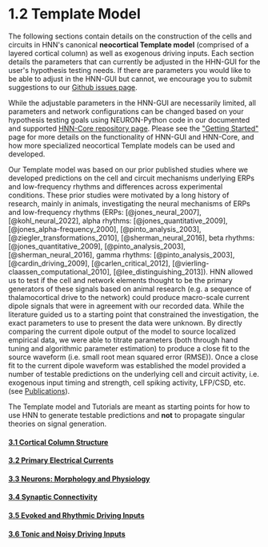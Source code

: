<!--
# Title: 1.2 Template Model
# Updated: 2024-11-14
#
# Contributors:
    # Dylan Daniels
-->

<!-- compare original: https://hnn.brown.edu/under-the-hood/ -->

# 1.2 Template Model

The following sections contain details on the construction of the cells
and circuits in HNN's canonical **neocortical Template model**
(comprised of a layered cortical column) as well as exogenous driving
inputs. Each section details the parameters that can currently be
adjusted in the HHN-GUI for the user's hypothesis testing needs. If
there are parameters you would like to be able to adjust in the HNN-GUI
but cannot, we encourage you to submit suggestions to our [Github issues
page](https://github.com/jonescompneurolab/hnn/issues).

While the adjustable parameters in the HNN-GUI are necessarily limited,
all parameters and network configurations can be changed based on your
hypothesis testing goals using NEURON-Python code in our documented and
supported [HNN-Core repository
page](https://github.com/jonescompneurolab/hnn-core). Please see
the ["Getting Started"](https://hnn.brown.edu/getting-started/) page
for more details on the functionality of HNN-GUI and HNN-Core, and how
more specialized neocortical Template models can be used and developed.

Our Template model was based on our prior published studies where we developed predictions on the
cell and circuit mechanisms underlying ERPs and low-frequency rhythms and differences across
experimental conditions. These prior studies were motivated by a long history of research, mainly in
animals, investigating the neural mechanisms of ERPs and low-frequency rhythms (ERPs:
[@jones_neural_2007], [@kohl_neural_2022], alpha rhythms: [@jones_quantitative_2009],
[@jones_alpha-frequency_2000], [@pinto_analysis_2003], [@ziegler_transformations_2010],
[@sherman_neural_2016], beta rhythms: [@jones_quantitative_2009], [@pinto_analysis_2003],
[@sherman_neural_2016], gamma rhythms: [@pinto_analysis_2003], [@cardin_driving_2009],
[@carlen_critical_2012], [@vierling-claassen_computational_2010], [@lee_distinguishing_2013]). HNN
allowed us to test if the cell and network elements thought to be the primary generators of these
signals based on animal research (e.g. a sequence of thalamocortical drive to the network) could
produce macro-scale current dipole signals that were in agreement with our recorded data. While the
literature guided us to a starting point that constrained the investigation, the exact parameters to
use to present the data were unknown. By directly comparing the current dipole output of the model
to source localized empirical data, we were able to titrate parameters (both through hand tuning and
algorithmic parameter estimation) to produce a close fit to the source waveform (i.e. small root
mean squared error (RMSE)). Once a close fit to the current dipole waveform was established the
model provided a number of testable predictions on the underlying cell and circuit activity,
i.e. exogenous input timing and strength, cell spiking activity, LFP/CSD, etc. (see
[Publications](https://hnn.brown.edu/publications/)).

The Template model and Tutorials are meant as starting points for how to use HNN to generate testable predictions and **not** to propagate singular theories on signal generation.

#### [3.1 Cortical Column Structure](../03_model_assumptions/cortical_column_structure.html)
#### [3.2 Primary Electrical Currents](../03_model_assumptions/primary_electric_currents.html)
#### [3.3 Neurons: Morphology and Physiology](../03_model_assumptions/neurons_morphology_and_physiology.html)
#### [3.4 Synaptic Connectivity](../03_model_assumptions/synaptic_connectivity.html)
#### [3.5 Evoked and Rhythmic Driving Inputs](../03_model_assumptions/evoked_and_rhythmic_driving_inputs.html)
#### [3.6 Tonic and Noisy Driving Inputs](../03_model_assumptions/tonic_and_noisy_driving_inputs.html)
